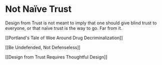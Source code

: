 # Not Naïve Trust

Design from Trust is not meant to imply that one should give blind trust to everyone, or that naïve trust is the way to go. Far from it. 

[[Portland's Tale of Woe Around Drug Decriminalization]]

[[Be Undefended, Not Defenseless]]

[[Design from Trust Requires Thoughtful Design]]

